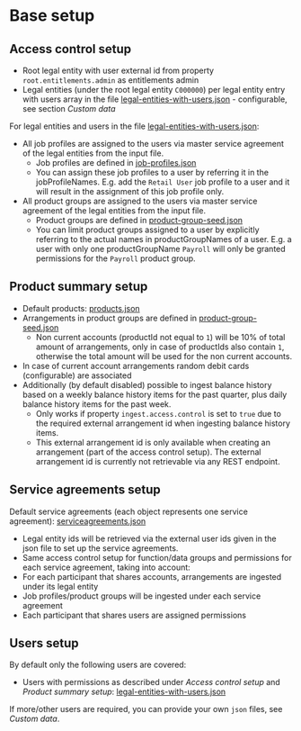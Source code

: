 # Base setup

## Access control setup
- Root legal entity with user external id from property `root.entitlements.admin` as entitlements admin
- Legal entities (under the root legal entity `C000000`) per legal entity entry with users array in the file [legal-entities-with-users.json](../src/main/resources/data/legal-entities-with-users.json) - configurable, see section *Custom data*

For legal entities and users in the file [legal-entities-with-users.json](../src/main/resources/data/legal-entities-with-users.json):
- All job profiles are assigned to the users via master service agreement of the legal entities from the input file.
    - Job profiles are defined in [job-profiles.json](../src/main/resources/data/job-profiles.json)
    - You can assign these job profiles to a user by referring it in the jobProfileNames. E.g. add the `Retail User` job profile to a user and it will result in the assignment of this job profile only.   
- All product groups are assigned to the users via master service agreement of the legal entities from the input file.
    - Product groups are defined in [product-group-seed.json](../src/main/resources/data/seed/product-group-seed.json)
    - You can limit product groups assigned to a user by explicitly referring to the actual names in productGroupNames of a user. E.g. a user with only one productGroupName `Payroll` will only be granted permissions for the `Payroll` product group.

## Product summary setup
- Default products: [products.json](../src/main/resources/data/products.json)
- Arrangements in product groups are defined in [product-group-seed.json](../src/main/resources/data/seed/product-group-seed.json)
    - Non current accounts (productId not equal to `1`) will be 10% of total amount of arrangements, only in case of productIds also contain `1`, otherwise the total amount will be used for the non current accounts.
- In case of current account arrangements random debit cards (configurable) are associated
- Additionally (by default disabled) possible to ingest balance history based on a weekly balance history items for the past quarter, plus daily balance history items for the past week.
    - Only works if property `ingest.access.control` is set to `true` due to the required external arrangement id when ingesting balance history items.
    - This external arrangement id is only available when creating an arrangement (part of the access control setup). The external arrangement id is currently not retrievable via any REST endpoint.

## Service agreements setup
Default service agreements (each object represents one service agreement): [serviceagreements.json](../src/main/resources/data/serviceagreements.json)
- Legal entity ids will be retrieved via the external user ids given in the json file to set up the service agreements.
- Same access control setup for function/data groups and permissions for each service agreement, taking into account:
- For each participant that shares accounts, arrangements are ingested under its legal entity
- Job profiles/product groups will be ingested under each service agreement
- Each participant that shares users are assigned permissions

## Users setup
By default only the following users are covered:
- Users with permissions as described under *Access control setup* and *Product summary setup*: [legal-entities-with-users.json](../src/main/resources/data/legal-entities-with-users.json)

If more/other users are required, you can provide your own `json` files, see *Custom data*.
